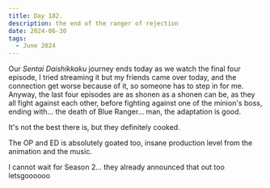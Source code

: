 ```yaml
---
title: Day 182.
description: the end of the ranger of rejection
date: 2024-06-30
tags: 
  - June 2024
---
```


Our *Sentai Daishikkaku* journey ends today as we watch the final four episode, I tried streaming it but my friends came over today, and the connection get worse because of it, so someone has to step in for me. Anyway, the last four episodes are as shonen as a shonen can be, as they all fight against each other, before fighting against one of the minion's boss, ending with... the death of Blue Ranger... man, the adaptation is good. 

It's not the best there is, but they definitely cooked. 

The OP and ED is absolutely goated too, insane production level from the animation and the music.

I cannot wait for Season 2... they already announced that out too letsgoooooo

